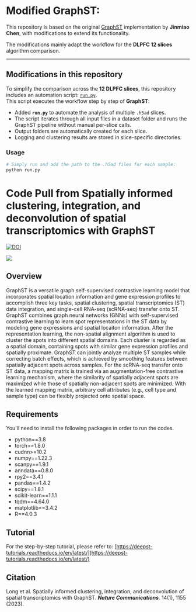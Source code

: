 # Modified GraphST:

This repository is based on the original [GraphST](https://github.com/JinmiaoChenLab/GraphST) implementation by **Jinmiao Chen**, with modifications to extend its functionality.  

The modifications mainly adapt the workflow for the **DLPFC 12 slices** algorithm comparison.  

---

## Modifications in this repository  

To simplify the comparison across the **12 DLPFC slices**, this repository includes an automation script: [`run.py`](run.py).  
This script executes the workflow step by step of **GraphST**:

- Added **`run.py`** to automate the analysis of multiple `.h5ad` slices.  
- The script iterates through all input files in a dataset folder and runs the GraphST pipeline without manual per-slice calls.  
- Output folders are automatically created for each slice.  
- Logging and clustering results are stored in slice-specific directories.  

### Usage
```bash
# Simply run and add the path to the .h5ad files for each sample:
python run.py
```
# Code Pull from Spatially informed clustering, integration, and deconvolution of spatial transcriptomics with GraphST

[![DOI](https://zenodo.org/badge/494373596.svg)](https://zenodo.org/badge/latestdoi/494373596)

![](https://github.com/JinmiaoChenLab/GraphST/blob/main/GraphST.jpg)

## Overview
GraphST is a versatile graph self-supervised contrastive learning model that incorporates spatial location information and gene expression profiles to accomplish three key tasks, spatial clustering, spatial transcriptomics (ST) data integration, and single-cell RNA-seq (scRNA-seq) transfer onto ST. GraphST combines graph neural networks (GNNs) with self-supervised contrastive learning to learn spot representations in the ST data by modeling gene expressions and spatial locaiton information. After the representation learning, the non-spatial alignment algorithm is used to cluster the spots into different spatial domains. Each cluster is regarded as a spatial domain, containing spots with similar gene expression profiles and spatially proximate. GraphST can jointly analyze multiple ST samples while correcting batch effects, which is achieved by smoothing features between spatially adjacent spots across samples. For the scRNA-seq transfer onto ST data, a mapping matrix is trained via an augmentation-free contrastive learning mechanism, where the similarity of spatially adjacent spots are maximized while those of spatially non-adjacent spots are minimized. With the learned mapping matrix, arbitrary cell attributes (e.g., cell type and sample type) can be flexibly projected onto spatial space.   

## Requirements
You'll need to install the following packages in order to run the codes.
* python==3.8
* torch>=1.8.0
* cudnn>=10.2
* numpy==1.22.3
* scanpy==1.9.1
* anndata==0.8.0
* rpy2==3.4.1
* pandas==1.4.2
* scipy==1.8.1
* scikit-learn==1.1.1
* tqdm==4.64.0
* matplotlib==3.4.2
* R==4.0.3

## Tutorial
For the step-by-step tutorial, please refer to:
[https://deepst-tutorials.readthedocs.io/en/latest/](https://deepst-tutorials.readthedocs.io/en/latest/)

## Citation
Long et al. Spatially informed clustering, integration, and deconvolution of spatial transcriptomics with GraphST. _**Nature Communications**_. 14(1), 1155 (2023). 
